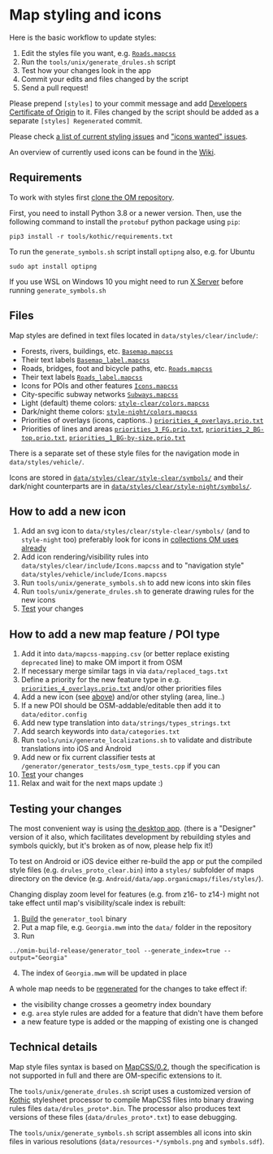 # Map styling and icons

Here is the basic workflow to update styles:
1. Edit the styles file you want, e.g. [`Roads.mapcss`](../data/styles/clear/include/Roads.mapcss)
2. Run the `tools/unix/generate_drules.sh` script
3. Test how your changes look in the app
4. Commit your edits and files changed by the script
5. Send a pull request!

Please prepend `[styles]` to your commit message and add [Developers Certificate of Origin](CONTRIBUTING.md#legal-requirements) to it.
Files changed by the script should be added as a separate `[styles] Regenerated` commit.

Please check [a list of current styling issues](https://github.com/organicmaps/organicmaps/issues?q=is%3Aopen+is%3Aissue+label%3AStyles)
and ["icons wanted" issues](https://github.com/organicmaps/organicmaps/issues?q=is%3Aopen+is%3Aissue+label%3AIcons+label%3A%22Good+first+issue%22).

An overview of currently used icons can be found in the [Wiki](https://github.com/organicmaps/organicmaps/wiki/Icons).

## Requirements

To work with styles first [clone the OM repository](INSTALL.md#getting-sources).

First, you need to install Python 3.8 or a newer version.
Then, use the following command to install the `protobuf` python package using `pip`:
```
pip3 install -r tools/kothic/requirements.txt
```

To run the `generate_symbols.sh` script install `optipng` also, e.g. for Ubuntu
```
sudo apt install optipng
```

If you use WSL on Windows 10 you might need to run [X Server](INSTALL.md#windows-10-wsl) before running `generate_symbols.sh`

## Files

Map styles are defined in text files located in `data/styles/clear/include/`:
* Forests, rivers, buildings, etc. [`Basemap.mapcss`](../data/styles/clear/include/Basemap.mapcss)
* Their text labels [`Basemap_label.mapcss`](../data/styles/clear/include/Basemap_label.mapcss)
* Roads, bridges, foot and bicycle paths, etc. [`Roads.mapcss`](../data/styles/clear/include/Roads.mapcss)
* Their text labels [`Roads_label.mapcss`](../data/styles/clear/include/Roads_label.mapcss)
* Icons for POIs and other features [`Icons.mapcss`](../data/styles/clear/include/Icons.mapcss)
* City-specific subway networks [`Subways.mapcss`](../data/styles/clear/include/Subways.mapcss)
* Light (default) theme colors: [`style-clear/colors.mapcss`](../data/styles/clear/style-clear/colors.mapcss)
* Dark/night theme colors: [`style-night/colors.mapcss`](../data/styles/clear/style-night/colors.mapcss)
* Priorities of overlays (icons, captions..) [`priorities_4_overlays.prio.txt`](../data/styles/clear/include/priorities_4_overlays.prio.txt)
* Priorities of lines and areas [`priorities_3_FG.prio.txt`](../data/styles/clear/include/priorities_3_FG.prio.txt), [`priorities_2_BG-top.prio.txt`](../data/styles/clear/include/priorities_2_BG-top.prio.txt), [`priorities_1_BG-by-size.prio.txt`](../data/styles/clear/include/priorities_1_BG-by-size.prio.txt)

There is a separate set of these style files for the navigation mode in `data/styles/vehicle/`.

Icons are stored in [`data/styles/clear/style-clear/symbols/`](../data/styles/clear/style-clear/symbols/) and their dark/night counterparts are in [`data/styles/clear/style-night/symbols/`](../data/styles/clear/style-night/symbols/).

## How to add a new icon

1. Add an svg icon to `data/styles/clear/style-clear/symbols/` (and to `style-night` too)
preferably look for icons in [collections OM uses already](../data/copyright.html#icons)
2. Add icon rendering/visibility rules into `data/styles/clear/include/Icons.mapcss` and to "navigation style" `data/styles/vehicle/include/Icons.mapcss`
3. Run `tools/unix/generate_symbols.sh` to add new icons into skin files
4. Run `tools/unix/generate_drules.sh` to generate drawing rules for the new icons
5. [Test](#testing-your-changes) your changes

## How to add a new map feature / POI type

1. Add it into `data/mapcss-mapping.csv` (or better replace existing `deprecated` line) to make OM import it from OSM
2. If necessary merge similar tags in via `data/replaced_tags.txt`
3. Define a priority for the new feature type in e.g. [`priorities_4_overlays.prio.txt`](../data/styles/clear/include/priorities_4_overlays.prio.txt) and/or other priorities files
4. Add a new icon (see [above](#how-to-add-a-new-icon)) and/or other styling (area, line..)
5. If a new POI should be OSM-addable/editable then add it to `data/editor.config`
6. Add new type translation into `data/strings/types_strings.txt`
7. Add search keywords into `data/categories.txt`
8. Run `tools/unix/generate_localizations.sh` to validate and distribute translations into iOS and Android
9. Add new or fix current classifier tests at `/generator/generator_tests/osm_type_tests.cpp` if you can
10. [Test](#testing-your-changes) your changes
11. Relax and wait for the next maps update :)

## Testing your changes

The most convenient way is using [the desktop app](INSTALL.md#desktop-app).
(there is a "Designer" version of it also, which facilitates development
by rebuilding styles and symbols quickly, but it's broken as of now, please help fix it!)

To test on Android or iOS device either re-build the app or put
the compiled style files (e.g. `drules_proto_clear.bin`) into
a `styles/` subfolder of maps directory on the device
(e.g. `Android/data/app.organicmaps/files/styles/`).

Changing display zoom level for features (e.g. from z16- to z14-) might
not take effect until map's visibility/scale index is rebuilt:
1. [Build](INSTALL.md#desktop-app) the `generator_tool` binary
2. Put a map file, e.g. `Georgia.mwm` into the `data/` folder in the repository
3. Run
```
../omim-build-release/generator_tool --generate_index=true --output="Georgia"
```
4. The index of `Georgia.mwm` will be updated in place

A whole map needs to be [regenerated](MAPS.md) for the changes to take effect if:
* the visibility change crosses a geometry index boundary
* e.g. `area` style rules are added for a feature that didn't have them before
* a new feature type is added or the mapping of existing one is changed

## Technical details

Map style files syntax is based on [MapCSS/0.2](https://wiki.openstreetmap.org/wiki/MapCSS/0.2),
though the specification is not supported in full and there are OM-specific extensions to it.

The `tools/unix/generate_drules.sh` script uses a customized version of [Kothic](https://github.com/kothic/kothic)
stylesheet processor to compile MapCSS files into binary drawing rules files `data/drules_proto*.bin`.
The processor also produces text versions of these files (`data/drules_proto*.txt`) to ease debugging.

The `tools/unix/generate_symbols.sh` script assembles all icons into skin files in various resolutions (`data/resources-*/symbols.png` and `symbols.sdf`).
